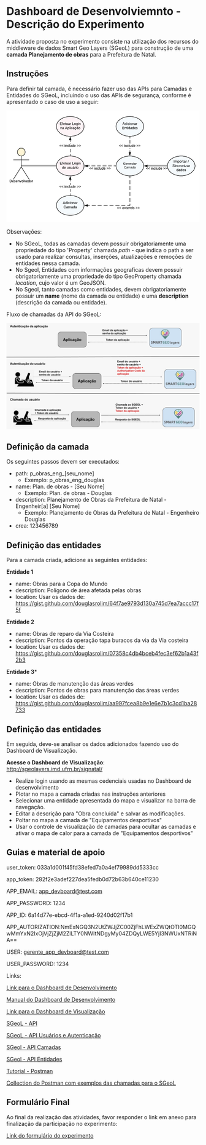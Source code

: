 # Dashboard de Desenvolviemnto - Descrição do Experimento

A atividade proposta no experimento consiste na utilização dos recursos do middleware de dados Smart Geo Layers (SGeoL) para construção de uma **camada Planejamento de obras** para a Prefeitura de Natal.

## Instruções

Para definir tal camada, é necessário fazer uso das APIs para Camadas e Entidades do SGeoL, incluindo o uso das APIs de segurança, conforme é apresentado o caso de uso a seguir:

![Funcionalidade para criação e entidades](/img/caso-de-uso-dev.png)

Observações:

- No SGeoL, todas as camadas devem possuir obrigatoriamente uma propriedade do tipo 'Property' chamada *path* - que indica o path a ser usado para realizar consultas, inserções, atualizações e remoções de entidades nessa camada.
- No Sgeol, Entidades com informações geograficas devem possuir obrigatoriamente uma propriedade do tipo GeoProperty chamada *location*, cujo valor é um GeoJSON.
- No Sgeol, tanto camadas como entidades, devem obrigatoriamente possuir um **name** (nome da camada ou entidade) e uma **description** (descrição da camada ou entidade).

Fluxo de chamadas da API do SGeoL:

![Fluxo de chamadas para API do Sgeol](/img/sgeol-uso-api.jpg)

## Definição da camada
  
Os seguintes passos devem ser executados:

- path: p_obras_eng_[seu_nome]
	- Exemplo: p_obras_eng_douglas
- name: Plan. de obras - [Seu Nome]
	- Exemplo: Plan. de obras - Douglas
- description: Planejamento de Obras da Prefeitura de Natal - Engenheir[a] [Seu Nome]
	- Exemplo: Planejamento de Obras da Prefeitura de Natal - Engenheiro Douglas
- crea: 123456789

## Definição das entidades

Para a camada criada, adicione as seguintes entidades:

**Entidade 1**
- name: Obras para a Copa do Mundo
- description: Polígono de área afetada pelas obras
- location: Usar os dados de: https://gist.github.com/douglasrolim/64f7ae9793d130a745d7ea7accc17f5f

**Entidade 2**
- name: Obras de reparo da Via Costeira
- description: Pontos da operação tapa buracos da via da Via costeira
- location: Usar os dados de: https://gist.github.com/douglasrolim/07358c4db4bceb4fec3ef62b1a43f2b3

**Entidade 3***
- name: Obras de manutenção das áreas verdes
- description: Pontos de obras para manutenção das áreas verdes
- location: Usar os dados de: https://gist.github.com/douglasrolim/aa997fcea8b9e1e6e7b1c3cd1ba28733

## Definição das entidades

Em seguida, deve-se analisar os dados adicionados fazendo uso do Dashboard de Visualização.

**Acesse o Dashboard de Visualização**: http://sgeolayers.imd.ufrn.br/signatal/

- Realize login usando as mesmas cedenciais usadas no Dashboard de desenvolvimento
- Plotar no mapa a camada criadas nas instruções anteriores
- Selecionar uma entidade apresentada do mapa e visualizar na barra de navegação.
- Editar a descrição para "Obra concluída" e salvar as modificações.
- Poltar no mapa a camada de "Equipamentos desportivos"
- Usar o controle de visualização de camadas para ocultar as camadas e ativar o mapa de calor para a camada de "Equipamentos desportivos"


## Guias e material de apoio

user_token: 033a1d001f45fd38efed7a0a4ef79989dd5333cc

app_token: 282f2e3adef227dea5fedb0d72b63b640ce11230

APP_EMAIL: app_devboard@test.com

APP_PASSWORD: 1234

APP_ID: 6a14d77e-ebcd-4f1a-a1ed-9240d02f17b1

APP_AUTORIZATION:NmExNGQ3N2UtZWJjZC00ZjFhLWExZWQtOTI0MGQwMmYxN2IxOjVjZjZjM2ZlLTY0NWItNDgyMy04ZDQyLWE5YjI3NWUxNTRiNA==

USER: gerente_app_devboard@test.com

USER_PASSWORD: 1234


Links:

[Link para o Dashboard de Desenvolvimento](http://sgeolayers.imd.ufrn.br/devboard/)

[Manual do Dashboard de Desenvolvimento](https://docs.google.com/document/d/1cx7UJ0hMkUzKJ2l8DcXKeiyASrBuh_wlrdOuBIy46No/edit?usp=sharing)

[Link para o Dashboard de Visualização](http://sgeolayers.imd.ufrn.br/signatal/)

[SGeoL - API](http://sgeolayers.imd.ufrn.br/sgeol-test-sec/operacoes-api.xhtml)

[SGeoL - API Usuários e Autenticação](http://sgeolayers.imd.ufrn.br/sgeol-test-sec/api-usuarios-autenticacao.xhtml)

[SGeol - API Camadas](http://sgeolayers.imd.ufrn.br/sgeol-test-sec/api-camadas.xhtml)

[SGeol - API Entidades](http://sgeolayers.imd.ufrn.br/sgeol-test-sec/api-entidades.xhtml)

[Tutorial - Postman](https://documenter.getpostman.com/view/4390317/SWTBfJQ9?version=latest)

[Collection do Postman com exemplos das chamadas para o SGeoL](https://github.com/douglasrolim/exp-dashboards/blob/master/examples/tutorial-sgeol.postman_collection.json)

## Formulário Final

Ao final da realização das atividades, favor responder o link em anexo para finalização da participação no experimento:

[Link do formulário do experimento](https://docs.google.com/forms/d/e/1FAIpQLSeuVhewdsU04atKJAapF0MuxEYHOVY0K4ev0dh9jSOkVSxamA/viewform?usp=sf_link)
